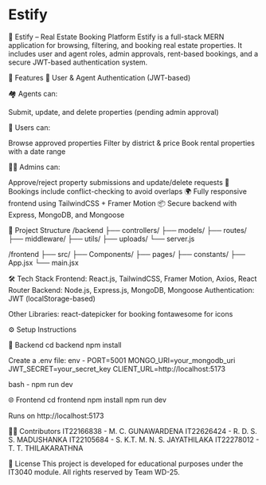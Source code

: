 
# Estify

<!-- This line was added for demo pull request -->

🏡 Estify – Real Estate Booking Platform
Estify is a full-stack MERN application for browsing, filtering, and booking real estate properties. It includes user and agent roles, admin approvals, rent-based bookings, and a secure JWT-based authentication system.

🚀 Features
🔐 User & Agent Authentication (JWT-based)

🏘️ Agents can:

Submit, update, and delete properties (pending admin approval)

👥 Users can:

Browse approved properties
Filter by district & price
Book rental properties with a date range

🧑‍💼 Admins can:

Approve/reject property submissions and update/delete requests
📅 Bookings include conflict-checking to avoid overlaps
🌍 Fully responsive frontend using TailwindCSS + Framer Motion
📦 Secure backend with Express, MongoDB, and Mongoose

📂 Project Structure
/backend
  ├── controllers/
  ├── models/
  ├── routes/
  ├── middleware/
  ├── utils/
  ├── uploads/
  └── server.js

/frontend
  ├── src/
      ├── Components/
      ├── pages/
      ├── constants/
      ├── App.jsx
      └── main.jsx
      
🛠️ Tech Stack
Frontend: React.js, TailwindCSS, Framer Motion, Axios, React Router
Backend: Node.js, Express.js, MongoDB, Mongoose
Authentication: JWT (localStorage-based)

Other Libraries:
react-datepicker for booking
fontawesome for icons

⚙️ Setup Instructions

🔧 Backend
cd backend
npm install

Create a .env file:
env - 
PORT=5001
MONGO_URI=your_mongodb_uri
JWT_SECRET=your_secret_key
CLIENT_URL=http://localhost:5173

bash - 
npm run dev

🌐 Frontend
cd frontend
npm install
npm run dev

Runs on http://localhost:5173

👨‍💻 Contributors
IT22166838 - M. C. GUNAWARDENA
IT22626424 - R. D. S. S. MADUSHANKA
IT22105684 - S. K.T. M. N. S. JAYATHILAKA
IT22278012 - T. T. THILAKARATHNA

📄 License
This project is developed for educational purposes under the IT3040 module. All rights reserved by Team WD-25.

